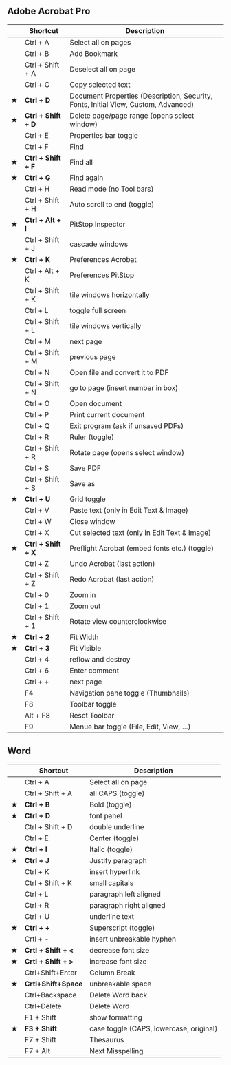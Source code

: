 ## Adobe Acrobat Pro

|     | **Shortcut**         | **Description**                                                                    |
| --- | -------------------- | ---------------------------------------------------------------------------------- |
|     | Ctrl + A             | Select all on pages                                                                |
|     | Ctrl + B             | Add Bookmark                                                                       |
|     | Ctrl + Shift + A     | Deselect all on page                                                               |
|     | Ctrl + C             | Copy selected text                                                                 |
| ★   | **Ctrl + D**         | Document Properties (Description, Security, Fonts, Initial View, Custom, Advanced) |
| ★   | **Ctrl + Shift + D** | Delete page/page range (opens select window)                                       |
|     | Ctrl + E             | Properties bar toggle                                                              |
|     | Ctrl + F             | Find                                                                               |
| ★   | **Ctrl + Shift + F** | Find all                                                                           |
| ★   | **Ctrl + G**         | Find again                                                                         |
|     | Ctrl + H             | Read mode (no Tool bars)                                                           |
|     | Ctrl + Shift + H     | Auto scroll to end (toggle)                                                        |
| ★   | **Ctrl + Alt + I**   | PitStop Inspector                                                                  |
|     | Ctrl + Shift + J     | cascade windows                                                                    |
| ★   | **Ctrl + K**         | Preferences Acrobat                                                                |
|     | Ctrl + Alt + K       | Preferences PitStop                                                                |
|     | Ctrl + Shift + K     | tile windows horizontally                                                          |
|     | Ctrl + L             | toggle full screen                                                                 |
|     | Ctrl + Shift + L     | tile windows vertically                                                            |
|     | Ctrl + M             | next page                                                                          |
|     | Ctrl + Shift + M     | previous page                                                                      |
|     | Ctrl + N             | Open file and convert it to PDF                                                    |
|     | Ctrl + Shift + N     | go to page (insert number in box)                                                  |
|     | Ctrl + O             | Open document                                                                      |
|     | Ctrl + P             | Print current document                                                             |
|     | Ctrl + Q             | Exit program (ask if unsaved PDFs)                                                 |
|     | Ctrl + R             | Ruler (toggle)                                                                     |
|     | Ctrl + Shift + R     | Rotate page (opens select window)                                                  |
|     | Ctrl + S             | Save PDF                                                                           |
|     | Ctrl + Shift + S     | Save as                                                                            |
| ★   | **Ctrl + U**         | Grid toggle                                                                        |
|     | Ctrl + V             | Paste text (only in Edit Text & Image)                                             |
|     | Ctrl + W             | Close window                                                                       |
|     | Ctrl + X             | Cut selected text (only in Edit Text & Image)                                      |
| ★   | **Ctrl + Shift + X** | Preflight Acrobat (embed fonts etc.) (toggle)                                      |
|     | Ctrl + Z             | Undo Acrobat (last action)                                                         |
|     | Ctrl + Shift + Z     | Redo Acrobat (last action)                                                         |
|     | Ctrl + 0             | Zoom in                                                                            |
|     | Ctrl + 1             | Zoom out                                                                           |
|     | Ctrl + Shift + 1     | Rotate view counterclockwise                                                       |
| ★   | **Ctrl + 2**         | Fit Width                                                                          |
| ★   | **Ctrl + 3**         | Fit Visible                                                                        |
|     | Ctrl + 4             | reflow and destroy                                                                 |
|     | Ctrl + 6             | Enter comment                                                                      |
|     | Ctrl + +             | next page                                                                          |
|     | F4                   | Navigation pane toggle (Thumbnails)                                                |
|     | F8                   | Toolbar toggle                                                                     |
|     | Alt + F8             | Reset Toolbar                                                                      |
|     | F9                   | Menue bar toggle (File, Edit, View, …)                                             |

## Word

|     | **Shortcut**         | **Description**                         |
| --- | -------------------- | --------------------------------------- |
|     | Ctrl + A             | Select all on page                      |
|     | Ctrl + Shift + A     | all CAPS (toggle)                       |
| ★   | **Ctrl + B**         | Bold (toggle)                           |
| ★   | **Ctrl + D**         | font panel                              |
|     | Ctrl + Shift + D     | double underline                        |
|     | Ctrl + E             | Center (toggle)                         |
| ★   | **Ctrl + I**         | Italic (toggle)                         |
| ★   | **Ctrl + J**         | Justify paragraph                       |
|     | Ctrl + K             | insert hyperlink                        |
|     | Ctrl + Shift + K     | small capitals                          |
|     | Ctrl + L             | paragraph left aligned                  |
|     | Ctrl + R             | paragraph right aligned                 |
|     | Ctrl + U             | underline text                          |
| ★   | **Ctrl + +**         | Superscript (toggle)                    |
|     | Crtl + -             | insert unbreakable hyphen               |
| ★   | **Crtl + Shift + <** | decrease font size                      |
| ★   | **Crtl + Shift + >** | increase font size                      |
|     | Ctrl+Shift+Enter     | Column Break                            |
| ★   | **Crtl+Shift+Space** | unbreakable space                       |
|     | Ctrl+Backspace       | Delete Word back                        |
|     | Ctrl+Delete          | Delete Word                             |
|     | F1 + Shift           | show formatting                         |
| ★   | **F3 + Shift**       | case toggle (CAPS, lowercase, original) |
|     | F7 + Shift           | Thesaurus                               |
|     | F7 + Alt             | Next Misspelling                        |
